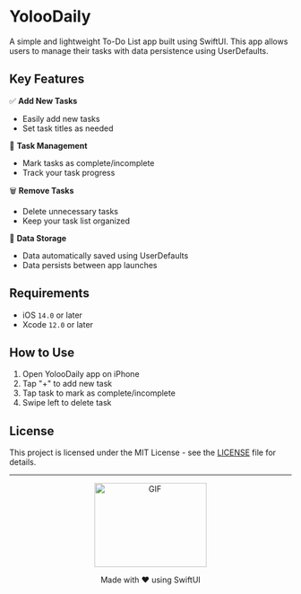 # YolooDaily

A simple and lightweight To-Do List app built using SwiftUI. This app allows users to manage their tasks with data persistence using UserDefaults.

## Key Features

✅ **Add New Tasks**

- Easily add new tasks
- Set task titles as needed

🔄 **Task Management**

- Mark tasks as complete/incomplete
- Track your task progress

🗑️ **Remove Tasks**

- Delete unnecessary tasks
- Keep your task list organized

💾 **Data Storage**

- Data automatically saved using UserDefaults
- Data persists between app launches

## Requirements

- iOS `14.0` or later
- Xcode `12.0` or later

## How to Use

1. Open YolooDaily app on iPhone
2. Tap "+" to add new task
3. Tap task to mark as complete/incomplete
4. Swipe left to delete task

## License

This project is licensed under the MIT License - see the [LICENSE](LICENSE) file for details.

---

<p align="center">
  <img width="200" height="150" alt="GIF" src="https://media.giphy.com/media/v1.Y2lkPTc5MGI3NjExNXRucGZ3MXFpNHZkMDIzaXZwZWJxaGZidzJkb2tlbHI4anl6czU2ZCZlcD12MV9naWZzX3NlYXJjaCZjdD1n/zINs6k7lwfawSbLOIc/giphy.gif">
</p>

<p align="center">
Made with ❤️ using SwiftUI
</p>
